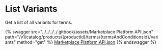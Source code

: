# List Variants

Get a list of all variants for terms.

{% swagger src="../../../../.gitbook/assets/Marketplace Platform API.json" path="/v1/catalog/products/{productId}/terms/{termsAndConditionsId}/variants" method="get" %}
[Marketplace Platform API.json](<../../../../.gitbook/assets/Marketplace Platform API.json>)
{% endswagger %}
